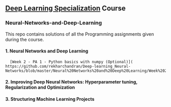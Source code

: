 ## [Deep Learning Specialization](https://www.deeplearning.ai/) Course
### Neural-Networks-and-Deep-Learning
This repo contains solutions of all the Programming assignments given during the course.
#### 1. Neural Networks and Deep Learning

      [Week 2 - PA 1 - Python basics with numpy (Optional)]( https://github.com/rekharchandran/Deep-learning_Neural-Networks/blob/master/Neural%20Networks%20and%20Deep%20Learning/Week%202/Python_Basics_With_Numpy_v3a.ipynb)
 
#### 2. Improving Deep Neural Networks: Hyperparameter tuning, Regularization and Optimization

#### 3. Structuring Machine Learning Projects

